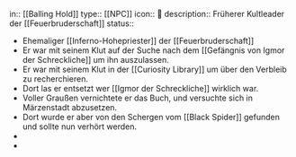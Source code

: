 in:: [[Balling Hold]]
type:: [[NPC]]
icon:: 👤
description:: Früherer Kultleader der [[Feuerbruderschaft]] 
status::

- Ehemaliger [[Inferno-Hohepriester]] der [[Feuerbruderschaft]]
- Er war mit seinem Klut auf der Suche nach dem [[Gefängnis von Igmor der Schreckliche]] um ihn auszulassen.
- Er war mit seinem Klut in der [[Curiosity Library]] um über den Verbleib zu recherchieren.
- Dort las er entsetzt wer [[Igmor der Schreckliche]] wirklich war.
- Voller Graußen vernichtete er das Buch, und versuchte sich in Märzenstadt abzusetzen.
- Dort wurde er aber von den Schergen vom [[Black Spider]] gefunden und sollte nun verhört werden.
-
-